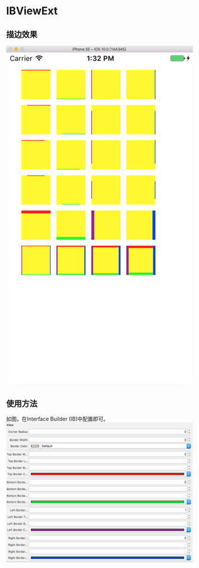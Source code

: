# IBViewExt

## 描边效果

![demo](demo.png)

## 使用方法

如图，在Interface Builder (IB)中配置即可。
![demo2](demo2.png)

